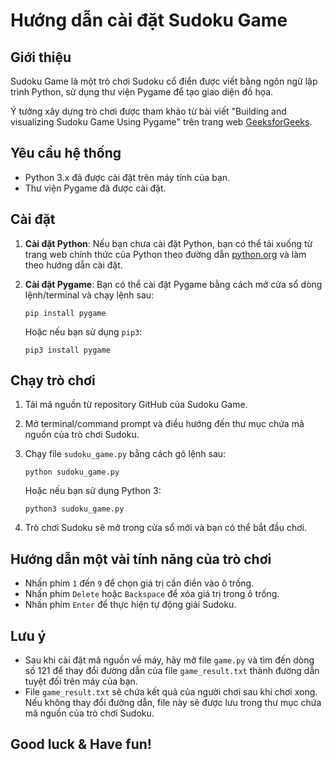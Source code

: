 # Hướng dẫn cài đặt Sudoku Game

## Giới thiệu

Sudoku Game là một trò chơi Sudoku cổ điển được viết bằng ngôn ngữ lập trình Python, sử dụng thư viện Pygame để tạo giao diện đồ họa.

Ý tưởng xây dựng trò chơi được tham khảo từ bài viết "Building and visualizing Sudoku Game Using Pygame" trên trang web [GeeksforGeeks](https://www.geeksforgeeks.org/building-and-visualizing-sudoku-game-using-pygame/).

## Yêu cầu hệ thống

- Python 3.x đã được cài đặt trên máy tính của bạn.
- Thư viện Pygame đã được cài đặt.

## Cài đặt

1. **Cài đặt Python**: Nếu bạn chưa cài đặt Python, bạn có thể tải xuống từ trang web chính thức của Python theo đường dẫn [python.org](https://www.python.org/downloads/) và làm theo hướng dẫn cài đặt.
2. **Cài đặt Pygame**: Bạn có thể cài đặt Pygame bằng cách mở cửa sổ dòng lệnh/terminal và chạy lệnh sau:

   ```
   pip install pygame
   ```

   Hoặc nếu bạn sử dụng `pip3`:

   ```
   pip3 install pygame
   ```

## Chạy trò chơi

1. Tải mã nguồn từ repository GitHub của Sudoku Game.
2. Mở terminal/command prompt và điều hướng đến thư mục chứa mã nguồn của trò chơi Sudoku.
3. Chạy file `sudoku_game.py` bằng cách gõ lệnh sau:

   ```
   python sudoku_game.py
   ```

   Hoặc nếu bạn sử dụng Python 3:

   ```
   python3 sudoku_game.py
   ```

4. Trò chơi Sudoku sẽ mở trong cửa sổ mới và bạn có thể bắt đầu chơi.

## Hướng dẫn một vài tính năng của trò chơi

- Nhấn phím `1` đến `9` để chọn giá trị cần điền vào ô trống.
- Nhấn phím `Delete` hoặc `Backspace` để xóa giá trị trong ô trống.
- Nhấn phím `Enter` để thực hiện tự động giải Sudoku.

## Lưu ý

- Sau khi cài đặt mã nguồn về máy, hãy mở file `game.py` và tìm đến dòng số 121 để thay đổi đường dẫn của file `game_result.txt` thành đường dẫn tuyệt đối trên máy của bạn.
- File `game_result.txt` sẽ chứa kết quả của người chơi sau khi chơi xong. Nếu không thay đổi đường dẫn, file này sẽ được lưu trong thư mục chứa mã nguồn của trò chơi Sudoku.

## Good luck & Have fun!
